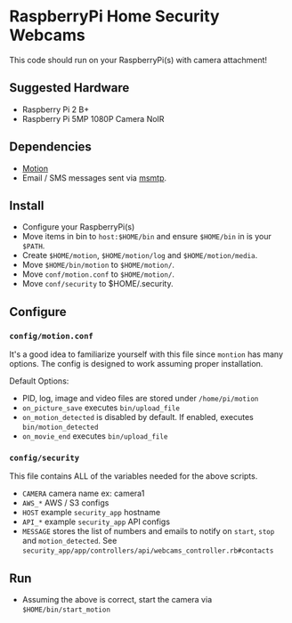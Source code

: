 # RaspberryPi Home Security Webcams

This code should run on your RaspberryPi(s) with camera attachment!

## Suggested Hardware
* Raspberry Pi 2 B+
* Raspberry Pi 5MP 1080P Camera NoIR

## Dependencies
* [Motion](http://www.lavrsen.dk/foswiki/bin/view/Motion/WebHome)
* Email / SMS messages sent via [msmtp](http://msmtp.sourceforge.net/).

## Install
* Configure your RaspberryPi(s)
* Move items in bin to `host:$HOME/bin` and ensure `$HOME/bin` in is your `$PATH`.
* Create `$HOME/motion`, `$HOME/motion/log` and `$HOME/motion/media`.
* Move `$HOME/bin/motion` to `$HOME/motion/`.
* Move `conf/motion.conf` to `$HOME/motion/`.
* Move `conf/security` to $HOME/.security.

## Configure

### `config/motion.conf`

It's a good idea to familiarize yourself with this file since `montion` has many
options. The config is designed to work assuming proper installation.

Default Options:
* PID, log, image and video files are stored under `/home/pi/motion`
* `on_picture_save` executes `bin/upload_file`
* `on_motion_detected` is disabled by default. If enabled, executes
  `bin/motion_detected`
* `on_movie_end` executes `bin/upload_file`

### `config/security`

This file contains ALL of the variables needed for the above scripts.

* `CAMERA` camera name ex: camera1
* `AWS_*` AWS / S3 configs
* `HOST` example `security_app` hostname
* `API_*` example `security_app` API configs
* `MESSAGE` stores the list of numbers and emails to notify on `start`, `stop`
  and `motion_detected`. See
`security_app/app/controllers/api/webcams_controller.rb#contacts`

## Run
* Assuming the above is correct, start the camera via `$HOME/bin/start_motion`
